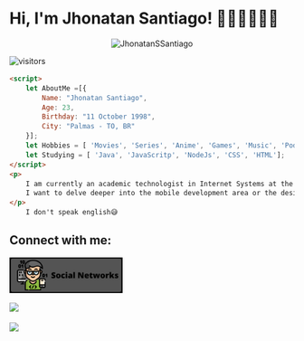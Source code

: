 # Hi, I'm Jhonatan Santiago! 🙋🏾‍♂️👨🏾‍💻
<p align="center"> <img src="https://komarev.com/ghpvc/?username=JhonatanSSantiago&label=Profile%20views&color=0e75b6&style=flat" alt="JhonatanSSantiago" /> </p>
<p align='center'>

![visitors](https://visitor-badge.glitch.me/badge?page_id=JhonatanSSantiago)

</p>

````html
<script>
    let AboutMe =[{
    	Name: "Jhonatan Santiago",
    	Age: 23,
    	Birthday: "11 October 1998",
    	City: "Palmas - TO, BR"   
	}];
	let Hobbies = [ 'Movies', 'Series', 'Anime', 'Games', 'Music', 'Podcast', 'Cinema', 'Eating', 'Pets'];	
	let Studying = [ 'Java', 'JavaScritp', 'NodeJs', 'CSS', 'HTML'];
</script>
<p>   
	I am currently an academic technologist in Internet Systems at the Federal Institute of Tocantins - Campus Palmas.
	I want to delve deeper into the mobile development area or the design area, UI/UX.
</p>
	I don't speak english😅
````


## Connect with me:
<p>
<a href="https://cliolink.com/jhonatanssantiago" target="blank"><img src="img/social.png" width=200/></a
</p>


<p>
  <img src="https://github-readme-stats.vercel.app/api/top-langs/?username=JhonatanSSantiago&hide=html,css&theme=dracula">
</p>
<p>
<img align="center" src="https://github-readme-stats.vercel.app/api/top-langs/?username=JhonatanSSantiago&theme=radical"/>
</p>



